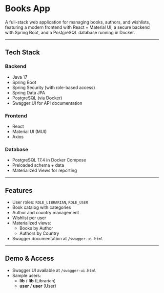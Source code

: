 # Books App 

A full-stack web application for managing books, authors, and wishlists, featuring a modern frontend with React + Material UI, a secure backend with Spring Boot, and a PostgreSQL database running in Docker.

---

## Tech Stack

### Backend
- Java 17
- Spring Boot
- Spring Security (with role-based access)
- Spring Data JPA
- PostgreSQL (via Docker)
- Swagger UI for API documentation

### Frontend
- React
- Material UI (MUI)
- Axios

### Database
- PostgreSQL 17.4 in Docker Compose
- Preloaded schema + data
- Materialized Views for reporting

---

## Features

- User roles: `ROLE_LIBRARIAN`, `ROLE_USER`
- Book catalog with categories
- Author and country management
- Wishlist per user
- Materialized views:
  - Books by Author
  - Authors by Country
- Swagger documentation at `/swagger-ui.html`

---

## Demo & Access

- Swagger UI available at `/swagger-ui.html`  
- Sample users:  
  - **lib** / **lib** (Librarian)  
  - **user** / **user** (User)

